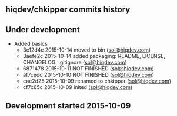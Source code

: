 hiqdev/chkipper commits history
-------------------------------

## Under development

- Added basics
    - 3c12d4e 2015-10-14 moved to bin (sol@hiqdev.com)
    - 3aefe2c 2015-10-14 added packaging: README, LICENSE, CHANGELOG, .gitignore (sol@hiqdev.com)
    - 6871478 2015-10-11 NOT FINISHED (sol@hiqdev.com)
    - af7cedd 2015-10-10 NOT FINISHED (sol@hiqdev.com)
    - cae2d25 2015-10-09 renamed to chkipper (sol@hiqdev.com)
    - cf7c65c 2015-10-09 inited (sol@hiqdev.com)

## Development started 2015-10-09

